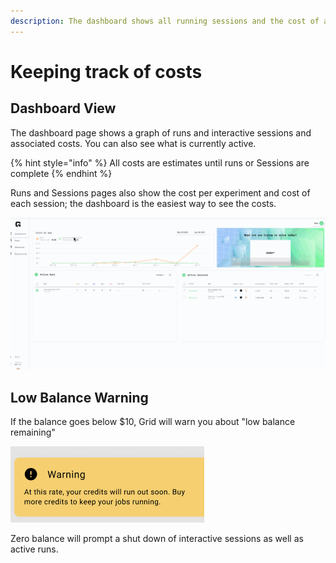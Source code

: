 ```yaml
---
description: The dashboard shows all running sessions and the cost of activities over time.
---
```


# Keeping track of costs

## Dashboard View

The dashboard page shows a graph of runs and interactive sessions and associated costs. You can also see what is currently active.

{% hint style="info" %}
All costs are estimates until runs or Sessions are complete
{% endhint %}

Runs and Sessions pages also show the cost per experiment and cost of each session; the dashboard is the easiest way to see the costs.

![](../../../.gitbook/assets/costs.gif)

## Low Balance Warning

If the balance goes below $10, Grid will warn you about "low balance remaining"

![](../../../.gitbook/assets/lowbalance.png)

Zero balance will prompt a shut down of interactive sessions as well as active runs.



